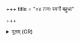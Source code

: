 +++
title = "०४ तन्वः स्वर्गो बहुधा"

+++
<details><summary>मूलम् (GR)</summary>

तन्वः स्वर्गो बहुधा वि चक्रे  
यथा विद आत्मन्य् अन्यवर्णाः ।  
अपाजैत् कृष्णां रुशतीं पुनानो  
या लोहिनी तां ते अग्नौ जुहोमि ॥
</details>